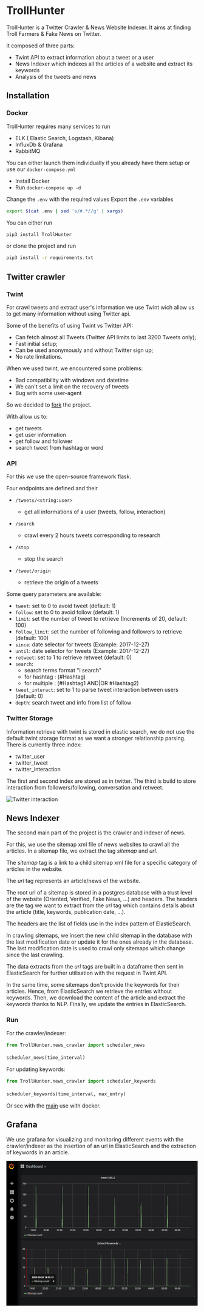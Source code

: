 # TrollHunter

TrollHunter is a Twitter Crawler & News Website Indexer.
It aims at finding Troll Farmers & Fake News on Twitter.

It composed of three parts:

- Twint API to extract information about a tweet or a user
- News Indexer which indexes all the articles of a website and extract its keywords
- Analysis of the tweets and news

## Installation

### Docker

TrollHunter requires many services to run

- ELK ( Elastic Search, Logstash, Kibana)
- InfluxDb & Grafana
- RabbitMQ

You can either launch them individually if you already have them setup or use our `docker-compose.yml`

- Install Docker
- Run `docker-compose up -d`

Change the `.env` with the required values
Export the `.env` variables

```Bash
export $(cat .env | sed 's/#.*//g' | xargs)
```

You can either run

```Bash
pip3 install TrollHunter
```

or clone the project and run

```Bash
pip3 install -r requirements.txt
```

## Twitter crawler

### Twint

For crawl tweets and extract user's information we use Twint wich allow us to get many information without
using Twitter api.

Some of the benefits of using Twint vs Twitter API:

- Can fetch almost all Tweets (Twitter API limits to last 3200 Tweets only);
- Fast initial setup;
- Can be used anonymously and without Twitter sign up;
- No rate limitations.

When we used twint, we encountered some problems:

- Bad compatibility with windows and datetime
- We can't set a limit on the recovery of tweets
- Bug with some user-agent

So we decided to [fork](https://github.com/quentin-derosin/twint) the project.

With allow us to:

- get tweets
- get user information
- get follow and follower
- search tweet from hashtag or word

### API

For this we use the open-source framework flask.

Four endpoints are defined and their

- ```/tweets/<string:user>```
  - get all informations of a user (tweets, follow, interaction)

- ```/search```
  - crawl every 2 hours tweets corresponding to research
  
- ```/stop```
  - stop the search

- ```/tweet/origin```
  - retrieve the origin of a tweets

Some query parameters are available:

- ```tweet```:          set to 0 to avoid tweet (default: 1)
- ```follow```:         set to 0 to avoid follow (default: 1)
- ```limit```:          set the number of tweet to retrieve (Increments of 20, default: 100)
- ```follow_limit```:   set the number of following and followers to  retrieve (default: 100)
- ```since```:          date selector for tweets (Example: 2017-12-27)
- ```until```:          date selector for tweets (Example: 2017-12-27)
- ```retweet```:        set to 1 to retrieve retweet (default: 0)
- ```search```:
  - search terms format "i search"
  - for hashtag : (#Hashtag)
  - for multiple : (#Hashtag1 AND|OR #Hashtag2)
- ```tweet_interact```: set to 1 to parse tweet interaction between users (default: 0)
- ```depth```:          search tweet and info from list of follow

### Twitter Storage

Information retrieve with twint is stored in elastic search, we do not use the default twint storage format as we want a stronger relationship parsing.
There is currently three index:

- twitter_user
- twitter_tweet
- twitter_interaction

The first and second index are stored as in twitter. The third is build to store interaction from followers/following, conversation and retweet.

![Twitter interaction](docs/images/twitter_interaction.pngit )

## News Indexer

The second main part of the project is the crawler and indexer of news.

For this, we use the sitemap xml file of news websites to crawl all the articles. In a sitemap file, we extract the tag
*sitemap* and *url*.

The *sitemap* tag is a link to a child sitemap xml file for a specific category of articles in the website.

The *url* tag represents an article/news of the website.  

The root url of a sitemap is stored in a postgres database with a trust level of the website (Oriented, Verified,
Fake News, ...) and headers. The headers are the tag we want to extract from the *url* tag which contains details about
the article (title, keywords, publication date, ...).

The headers are the list of fields use in the index pattern of ElasticSearch.

In crawling sitemaps, we insert the new child sitemap in the database with the last modification date or update it for
the ones already in the database. The last modification date is used to crawl only sitemaps which change since the
last crawling.

The data extracts from the *url* tags are built in a dataframe then sent in ElasticSearch for further utilisation with
the request in Twint API.

In the same time, some sitemaps don't provide the keywords for their articles. Hence, from ElasticSearch we retrieve the
entries without keywords. Then, we download the content of the article and extract the keywords thanks to NLP. Finally,
we update the entries in ElasticSearch.

### Run

For the crawler/indexer:

```python
from TrollHunter.news_crawler import scheduler_news

scheduler_news(time_interval)
```

For updating keywords:

```python
from TrollHunter.news_crawler import scheduler_keywords

scheduler_keywords(time_interval, max_entry)
```

Or see with the [main](https://github.com/StanGirard/TrollHunter/tree/master/docker/news_crawler) use with docker.  

## Grafana

We use grafana for visualizing and monitoring different events with the crawler/indexer as
the insertion of an url in ElasticSearch and the extraction of keywords in an article.

![alt text](docs/images/grafana.png)
